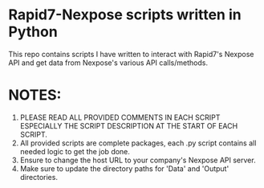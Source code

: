 # Rapid7-Nexpose scripts written in Python
This repo contains scripts I have written to interact with Rapid7's Nexpose API and get data from Nexpose's various API calls/methods.

# NOTES:
1. PLEASE READ ALL PROVIDED COMMENTS IN EACH SCRIPT ESPECIALLY THE SCRIPT DESCRIPTION AT THE START OF EACH SCRIPT.
2. All provided scripts are complete packages, each .py script contains all needed logic to get the job done.
3. Ensure to change the host URL to your company's Nexpose API server.
4. Make sure to update the directory paths for 'Data' and 'Output' directories. 


